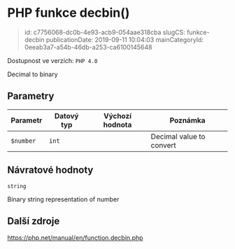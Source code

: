 PHP funkce decbin()
================================

> id: c7756068-dc0b-4e93-acb9-054aae318cba
> slugCS: funkce-decbin
> publicationDate: 2019-09-11 10:04:03
> mainCategoryId: 0eeab3a7-a54b-46db-a253-ca6100145648

Dostupnost ve verzích: `PHP 4.0`

Decimal to binary


Parametry
--------------

| Parametr | Datový typ | Výchozí hodnota | Poznámka |
|-----|-----|-----|-----|
| `$number` | `int` |  | Decimal value to convert |


Návratové hodnoty
----------------

`string`

Binary string representation of number

Další zdroje
------------

https://php.net/manual/en/function.decbin.php
